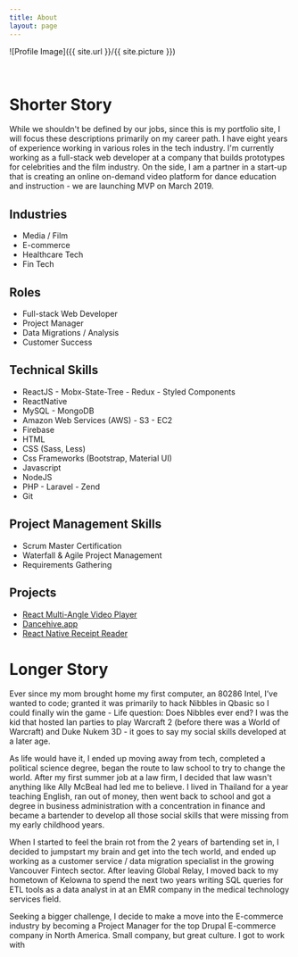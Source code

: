 ```yaml
---
title: About
layout: page
---
```

![Profile Image]({{ site.url }}/{{ site.picture }})

<br />
<h1>Shorter Story</h1>

While we shouldn't be defined by our jobs, since this is my portfolio site, I will focus these descriptions primarily on my career path. I have eight years of experience working in various roles in the tech industry. I'm currently working as a full-stack web developer at a company that builds prototypes for celebrities and the film industry. On the side, I am a partner in a start-up that is creating an online on-demand video platform for dance education and instruction - we are launching MVP on March 2019. 

<h2>Industries</h2>
<ul>
	<li>Media / Film</li>
	<li>E-commerce</li>
	<li>Healthcare Tech</li>
	<li>Fin Tech</li>
</ul>

<h2>Roles</h2>
<ul>
	<li>Full-stack Web Developer</li>
	<li>Project Manager</li>
	<li>Data Migrations / Analysis</li>
	<li>Customer Success</li>
</ul>

<h2>Technical Skills</h2>

<ul class="skill-list">
	<li>ReactJS - Mobx-State-Tree - Redux - Styled Components</li>
	<li>ReactNative</li>
	<li>MySQL - MongoDB</li>
	<li>Amazon Web Services (AWS) - S3 - EC2</li>
	<li>Firebase</li>
	<li>HTML</li>
	<li>CSS (Sass, Less)</li>
	<li>Css Frameworks (Bootstrap, Material UI)</li>
	<li>Javascript</li>
	<li>NodeJS</li>
	<li>PHP - Laravel - Zend</li>
	<li>Git</li>
</ul>

<h2>Project Management Skills</h2>

<ul class="pm-skill-list">
	<li>Scrum Master Certification</li>
	<li>Waterfall & Agile Project Management</li>
	<li>Requirements Gathering</li>
</ul>


<h2>Projects</h2>

<ul>
	<li><a href="https://github.com/melchua/react-multi-angle-video-player">React Multi-Angle Video Player</a></li>
	<li><a href="https://github.com/melchua/dancehive-reactapp">Dancehive.app</a></li>
	<li><a href="https://github.com/melchua/receipt-camera">React Native Receipt Reader</a></li>
</ul>


<h1>Longer Story</h1>
<p>Ever since my mom brought home my first computer, an 80286 Intel, I’ve wanted to code; granted it was primarily to hack Nibbles in Qbasic so I could finally win the game - Life question: Does Nibbles ever end? I was the kid that hosted lan parties to play Warcraft 2 (before there was a World of Warcraft) and Duke Nukem 3D - it goes to say my social skills developed at a later age.</p>

<p>As life would have it, I ended up moving away from tech, completed a political science degree, began the route to law school to try to change the world. After my first summer job at a law firm, I decided that law wasn't anything like Ally McBeal had led me to believe. I lived in Thailand for a year teaching English, ran out of money, then went back to school and got a degree in business administration with a concentration in finance and became a bartender to develop all those social skills that were missing from my early childhood years. 
</p>

<p>When I started to feel the brain rot from the 2 years of bartending set in, I decided to jumpstart my brain and get into the tech world, and ended up working as a customer service / data migration specialist in the growing Vancouver Fintech sector. After leaving Global Relay, I moved back to my hometown of Kelowna to spend the next two years writing SQL queries for ETL tools as a data analyst in at an EMR company in the medical technology services field. 
</p>
<p>Seeking a bigger challenge, I decide to make a move into the E-commerce industry by becoming a Project Manager for the top Drupal E-commerce company in North America. Small company, but great culture. I got to work with 
</p>
